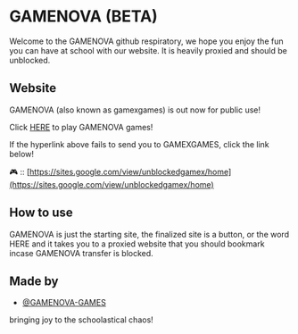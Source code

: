 # GAMENOVA (BETA)

Welcome to the GAMENOVA github respiratory, we hope you enjoy the fun you can have at school with our website. It is heavily proxied and should be unblocked.


## Website

GAMENOVA (also known as gamexgames) is out now for public use!

Click [HERE](https://gamenova.pages.dev) to play GAMENOVA games!

If the hyperlink above fails to send you to GAMEXGAMES, click the link below!

🎮 :: [https://sites.google.com/view/unblockedgamex/home](https://sites.google.com/view/unblockedgamex/home)
## How to use

GAMENOVA is just the starting site, the finalized site is a button, or the word HERE and it takes you to a proxied website that you should bookmark incase GAMENOVA transfer is blocked.
## Made by

- [@GAMENOVA-GAMES](https://www.github.com/GAMENOVA-GAMES)

bringing joy to the schoolastical chaos!

